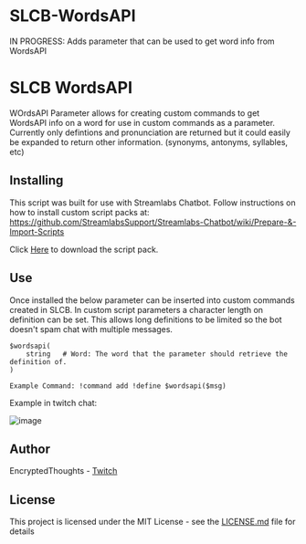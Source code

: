 # SLCB-WordsAPI
IN PROGRESS: Adds parameter that can be used to get word info from WordsAPI

# SLCB WordsAPI

WOrdsAPI Parameter allows for creating custom commands to get WordsAPI info on 
a word for use in custom commands as a parameter. Currently only defintions and pronunciation are returned
but it could easily be expanded to return other information. (synonyms, antonyms, syllables, etc)

## Installing

This script was built for use with Streamlabs Chatbot.
Follow instructions on how to install custom script packs at:
https://github.com/StreamlabsSupport/Streamlabs-Chatbot/wiki/Prepare-&-Import-Scripts

Click [Here](https://github.com/Encrypted-Thoughts/SLCB-WordsAPI/blob/master/WordsAPI.zip?raw=true) to download the script pack.

## Use

Once installed the below parameter can be inserted into custom commands created in SLCB.
In custom script parameters a character length on definition can be set.
This allows long definitions to be limited so the bot doesn't spam chat with multiple messages.

```
$wordsapi(
    string   # Word: The word that the parameter should retrieve the definition of.
)

Example Command: !command add !define $wordsapi($msg)
```

Example in twitch chat:

![image](https://user-images.githubusercontent.com/50642352/85878542-7d1d2800-b79e-11ea-840a-f1d09cdf6654.png)

## Author

EncryptedThoughts - [Twitch](https://www.twitch.tv/encryptedthoughts)

## License

This project is licensed under the MIT License - see the [LICENSE.md](LICENSE.md) file for details

